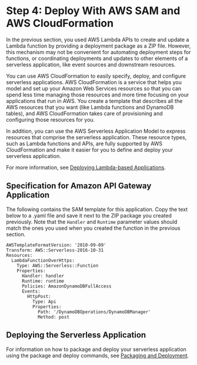 # Step 4: Deploy With AWS SAM and AWS CloudFormation<a name="with-api-example-use-app-spec"></a>

In the previous section, you used AWS Lambda APIs to create and update a Lambda function by providing a deployment package as a ZIP file\. However, this mechanism may not be convenient for automating deployment steps for functions, or coordinating deployments and updates to other elements of a serverless application, like event sources and downstream resources\.

You can use AWS CloudFormation to easily specify, deploy, and configure serverless applications\. AWS CloudFormation is a service that helps you model and set up your Amazon Web Services resources so that you can spend less time managing those resources and more time focusing on your applications that run in AWS\. You create a template that describes all the AWS resources that you want \(like Lambda functions and DynamoDB tables\), and AWS CloudFormation takes care of provisioning and configuring those resources for you\.

In addition, you can use the AWS Serverless Application Model to express resources that comprise the serverless application\. These resource types, such as Lambda functions and APIs, are fully supported by AWS CloudFormation and make it easier for you to define and deploy your serverless application\.

For more information, see [Deploying Lambda\-based Applications](deploying-lambda-apps.md)\.

## Specification for Amazon API Gateway Application<a name="api-tutorial-spec"></a>

The following contains the SAM template for this application\. Copy the text below to a \.yaml file and save it next to the ZIP package you created previously\. Note that the `Handler` and `Runtime` parameter values should match the ones you used when you created the function in the previous section\. 

```
AWSTemplateFormatVersion: '2010-09-09'
Transform: AWS::Serverless-2016-10-31
Resources:
  LambdaFunctionOverHttps:
    Type: AWS::Serverless::Function
    Properties:
      Handler: handler
      Runtime: runtime
      Policies: AmazonDynamoDBFullAccess
      Events:
        HttpPost:
          Type: Api
          Properties:
            Path: '/DynamoDBOperations/DynamoDBManager'
            Method: post
```

## Deploying the Serverless Application<a name="with-api-example-use-app-spec-deploy1"></a>

For information on how to package and deploy your serverless application using the package and deploy commands, see [Packaging and Deployment](serverless-deploy-wt.md#serverless-deploy)\.